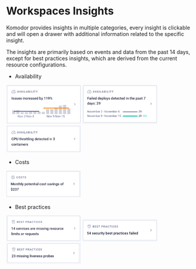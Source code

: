# Workspaces Insights
Komodor provides insights in multiple categories, every insight is clickable and will open a drawer with additional information related to the specific insight.

The insights are primarily based on events and data from the past 14 days, except for best practices insights, which are derived from the current resource configurations.

- Availability  
<img src="./img/workspace-availability-insight.png" width="200">
<img src="./img/workspace-failed-dep-insight.png" width="200">
<img src="./img/workspace-throttled-insight.png" width="200">

- Costs   
<img src="./img/workspace-potential-savings-insight.png" width="200">

- Best practices  
<img src="./img/workspace-missing-req-lim-insight.png" width="200">
<img src="./img/workspace-sec-insight.png" width="200">
<img src="./img/workspace-missing-probes-insight.png" width="200">




